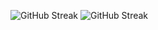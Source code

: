 ![GitHub Streak](https://streak-stats.demolab.com/?user=coswat&theme=react&background=161B21&hide_border=true&count_private=true)
![GitHub Streak](https://github-readme-stats.vercel.app/api?username=coswat&bg_color=161B21&theme=react&hide_border=true&hide_title=true&count_private=true)
